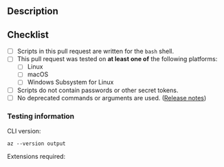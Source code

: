 ## Description

<!-- Include a brief description of your changes. -->

## Checklist

<!--
    Filling in this checklist is mandatory! If you don't, your pull request
    will be rejected without further review. Checklists must be completed
    within 7 days of PR submission.

    To check a box in markdown, make sure that it is formatted as [X] (no whitespace).
    Not formatting checkboxes correctly may break automated tools and delay PR processing.
-->

- [ ] Scripts in this pull request are written for the `bash` shell.
- [ ] This pull request was tested on __at least one of__ the following platforms:
  - [ ] Linux
  - [ ] macOS
  - [ ] Windows Subsystem for Linux
- [ ] Scripts do not contain passwords or other secret tokens.
- [ ] No deprecated commands or arguments are used. ([Release notes](https://docs.microsoft.com/cli/azure/release-notes-azure-cli))

### Testing information

CLI version:
```
az --version output
```

Extensions required:
